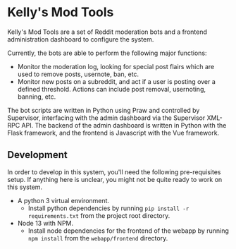 # Kelly's Mod Tools
Kelly's Mod Tools are a set of Reddit moderation bots and a frontend administration dashboard to configure the system.

Currently, the bots are able to perform the following major functions:
* Monitor the moderation log, looking for special post flairs which are used to remove posts, usernote, ban, etc.
* Monitor new posts on a subreddit, and act if a user is posting over a defined threshold. Actions can include post removal, usernoting, banning, etc. 

The bot scripts are written in Python using Praw and controlled by Supervisor, interfacing with the admin dashboard via the Supervisor XML-RPC API. The backend of the admin dashboard is written in Python with the Flask framework, and the frontend is Javascript with the Vue framework.

## Development
In order to develop in this system, you'll need the following pre-requisites setup. If anything here is unclear, you might not be quite ready to work on this system.
* A python 3 virtual environment.
  * Install python dependencies by running `pip install -r requirements.txt` from the project root directory.
* Node 13 with NPM.
  * Install node dependencies for the frontend of the webapp by running `npm install` from the `webapp/frontend` directory.